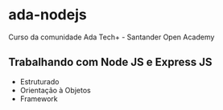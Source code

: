 # ada-nodejs
 Curso da comunidade Ada Tech+ - Santander Open Academy

## Trabalhando com Node JS e Express JS
- Estruturado
- Orientação à Objetos
- Framework
